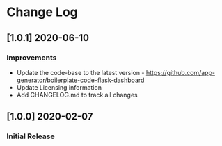 # Change Log

## [1.0.1] 2020-06-10
### Improvements

- Update the code-base to the latest version - https://github.com/app-generator/boilerplate-code-flask-dashboard
- Update Licensing information
- Add CHANGELOG.md to track all changes

## [1.0.0] 2020-02-07
### Initial Release
